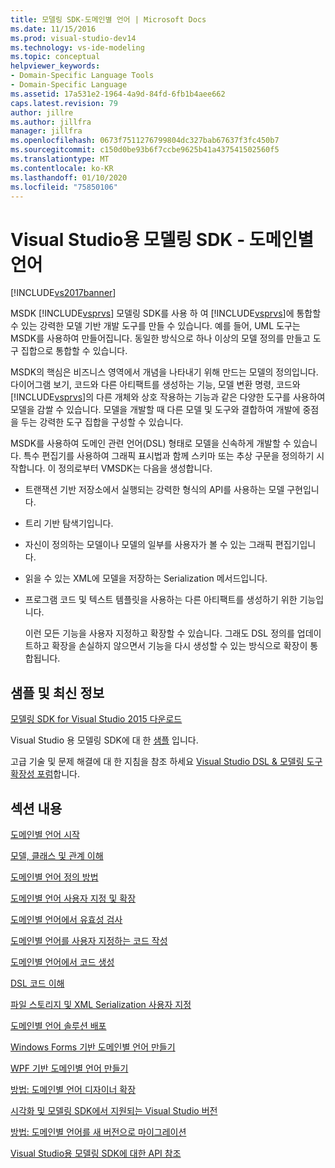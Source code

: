 ```yaml
---
title: 모델링 SDK-도메인별 언어 | Microsoft Docs
ms.date: 11/15/2016
ms.prod: visual-studio-dev14
ms.technology: vs-ide-modeling
ms.topic: conceptual
helpviewer_keywords:
- Domain-Specific Language Tools
- Domain-Specific Language
ms.assetid: 17a531e2-1964-4a9d-84fd-6fb1b4aee662
caps.latest.revision: 79
author: jillre
ms.author: jillfra
manager: jillfra
ms.openlocfilehash: 0673f7511276799804dc327bab67637f3fc450b7
ms.sourcegitcommit: c150d0be93b6f7ccbe9625b41a437541502560f5
ms.translationtype: MT
ms.contentlocale: ko-KR
ms.lasthandoff: 01/10/2020
ms.locfileid: "75850106"
---
```

# <a name="modeling-sdk-for-visual-studio---domain-specific-languages"></a>Visual Studio용 모델링 SDK - 도메인별 언어
[!INCLUDE[vs2017banner](../includes/vs2017banner.md)]

MSDK [!INCLUDE[vsprvs](../includes/vsprvs-md.md)] 모델링 SDK를 사용 하 여 [!INCLUDE[vsprvs](../includes/vsprvs-md.md)]에 통합할 수 있는 강력한 모델 기반 개발 도구를 만들 수 있습니다. 예를 들어, UML 도구는 MSDK를 사용하여 만들어집니다. 동일한 방식으로 하나 이상의 모델 정의를 만들고 도구 집합으로 통합할 수 있습니다.

 MSDK의 핵심은 비즈니스 영역에서 개념을 나타내기 위해 만드는 모델의 정의입니다. 다이어그램 보기, 코드와 다른 아티팩트를 생성하는 기능, 모델 변환 명령, 코드와 [!INCLUDE[vsprvs](../includes/vsprvs-md.md)]의 다른 개체와 상호 작용하는 기능과 같은 다양한 도구를 사용하여 모델을 감쌀 수 있습니다. 모델을 개발할 때 다른 모델 및 도구와 결합하여 개발에 중점을 두는 강력한 도구 집합을 구성할 수 있습니다.

 MSDK를 사용하여 도메인 관련 언어(DSL) 형태로 모델을 신속하게 개발할 수 있습니다. 특수 편집기를 사용하여 그래픽 표시법과 함께 스키마 또는 추상 구문을 정의하기 시작합니다. 이 정의로부터 VMSDK는 다음을 생성합니다.

- 트랜잭션 기반 저장소에서 실행되는 강력한 형식의 API를 사용하는 모델 구현입니다.

- 트리 기반 탐색기입니다.

- 자신이 정의하는 모델이나 모델의 일부를 사용자가 볼 수 있는 그래픽 편집기입니다.

- 읽을 수 있는 XML에 모델을 저장하는 Serialization 메서드입니다.

- 프로그램 코드 및 텍스트 템플릿을 사용하는 다른 아티팩트를 생성하기 위한 기능입니다.

  이런 모든 기능을 사용자 지정하고 확장할 수 있습니다. 그래도 DSL 정의를 업데이트하고 확장을 손실하지 않으면서 기능을 다시 생성할 수 있는 방식으로 확장이 통합됩니다.

## <a name="samples-and-the-latest-information"></a>샘플 및 최신 정보
 [모델링 SDK for Visual Studio 2015 다운로드](https://www.microsoft.com/download/details.aspx?id=48148)

 Visual Studio 용 모델링 SDK에 대 한 [샘플](https://docs.microsoft.com/samples/browse/?redirectedfrom=MSDN-samples) 입니다.

 고급 기술 및 문제 해결에 대 한 지침을 참조 하세요 [Visual Studio DSL & 모델링 도구 확장성 포럼](https://social.msdn.microsoft.com/Forums/vstudio/en-US/home?forum=dslvsarchx)합니다.

## <a name="in-this-section"></a>섹션 내용
 [도메인별 언어 시작](../modeling/getting-started-with-domain-specific-languages.md)

 [모델, 클래스 및 관계 이해](../modeling/understanding-models-classes-and-relationships.md)

 [도메인별 언어 정의 방법](../modeling/how-to-define-a-domain-specific-language.md)

 [도메인별 언어 사용자 지정 및 확장](../modeling/customizing-and-extending-a-domain-specific-language.md)

 [도메인별 언어에서 유효성 검사](../modeling/validation-in-a-domain-specific-language.md)

 [도메인별 언어를 사용자 지정하는 코드 작성](../modeling/writing-code-to-customise-a-domain-specific-language.md)

 [도메인별 언어에서 코드 생성](../modeling/generating-code-from-a-domain-specific-language.md)

 [DSL 코드 이해](../modeling/understanding-the-dsl-code.md)

 [파일 스토리지 및 XML Serialization 사용자 지정](../modeling/customizing-file-storage-and-xml-serialization.md)

 [도메인별 언어 솔루션 배포](../modeling/deploying-domain-specific-language-solutions.md)

 [Windows Forms 기반 도메인별 언어 만들기](../modeling/creating-a-windows-forms-based-domain-specific-language.md)

 [WPF 기반 도메인별 언어 만들기](../modeling/creating-a-wpf-based-domain-specific-language.md)

 [방법: 도메인별 언어 디자이너 확장](../modeling/how-to-extend-the-domain-specific-language-designer.md)

 [시각화 및 모델링 SDK에서 지원되는 Visual Studio 버전](../modeling/supported-visual-studio-editions-for-visualization-amp-modeling-sdk.md)

 [방법: 도메인별 언어를 새 버전으로 마이그레이션](../modeling/how-to-migrate-a-domain-specific-language-to-a-new-version.md)

 [Visual Studio용 모델링 SDK에 대한 API 참조](../modeling/api-reference-for-modeling-sdk-for-visual-studio.md)
